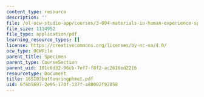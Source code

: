 ```yaml
---
content_type: resource
description: ''
file: /ol-ocw-studio-app/courses/3-094-materials-in-human-experience-spring-2004/6f6b56972e95170f137fa80002f92058_16SI03buttonringphmet.pdf
file_size: 1114952
file_type: application/pdf
learning_resource_types: []
license: https://creativecommons.org/licenses/by-nc-sa/4.0/
ocw_type: OCWFile
parent_title: Specimen
parent_type: CourseSection
parent_uid: 101c6d32-96cb-7ef7-f8f2-ac2616ed2216
resourcetype: Document
title: 16SI03buttonringphmet.pdf
uid: 6f6b5697-2e95-170f-137f-a80002f92058
---
```

